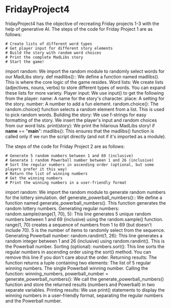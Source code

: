 # FridayProject4

fridayProject4 has the objective of recreating Friday projects 1-3 with the help of generative AI. The steps of the code for Friday Project 1 are as follows:

    # Create lists of different word types
    # Get player input for different story elements
    # Build the story with random word choices
    # Print the complete MadLibs story
    # Start the game!

import random: We import the random module to randomly select words for our MadLibs story.
def madlibs():: We define a function named madlibs(). This is where the core logic of the game resides.
Word lists: We create lists (adjectives, nouns, verbs) to store different types of words. You can expand these lists for more variety.
Player input: We use input() to get the following from the player:
name: A name for the story's character.
place: A setting for the story.
number: A number to add a fun element.
random.choice(): The random.choice() function selects a random element from a list. This is used to pick random words.
Building the story: We use f-strings for easy formatting of the story. We insert the player's input and random choices from our word lists.
print(story): We print the hilarious MadLibs story!
if __name__ == "__main__": madlibs(): This ensures that the madlibs() function is called only if we run the script directly (and not if it's imported as a module).

The steps of the code for Friday Project 2 are as follows:

    # Generate 5 random numbers between 1 and 69 (inclusive)
    # Generate 1 random Powerball number between 1 and 26 (inclusive)
    # Sort the regular numbers in ascending order (optional, but some players prefer it this way)
    # Return the list of winning numbers    
    # Get the winning numbers  
    # Print the winning numbers in a user-friendly format

import random: We import the random module to generate random numbers for the lottery simulation.
def generate_powerball_numbers():: We define a function named generate_powerball_numbers(). This function generates the random lottery numbers.
Generating regular numbers:
random.sample(range(1, 70), 5): This line generates 5 unique random numbers between 1 and 69 (inclusive) using the random.sample() function.
range(1, 70) creates a sequence of numbers from 1 to 69 (but doesn't include 70).
5 is the number of items to randomly select from the sequence.
Generating Powerball number:
random.randint(1, 26): This line generates a random integer between 1 and 26 (inclusive) using random.randint(). This is the Powerball number.
Sorting (optional):
numbers.sort(): This line sorts the regular numbers in ascending order using the sort() method. You can remove this line if you don't care about the order.
Returning results:
The function returns a tuple containing two elements:
The list of 5 regular winning numbers.
The single Powerball winning number.
Calling the function:
winning_numbers, powerball_number = generate_powerball_numbers(): We call the generate_powerball_numbers() function and store the returned results (numbers and Powerball) in two separate variables.
Printing results:
We use print() statements to display the winning numbers in a user-friendly format, separating the regular numbers and the Powerball number.
